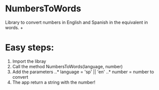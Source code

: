 # NumbersToWords
Library to convert numbers in English and Spanish in the equivalent in words. 
+
# Easy steps:
1. Import the libray
2. Call the method NumbersToWords(language, number)
3. Add the parameters 
..* language = 'sp' || 'en'
..* number = number to convert
4. The app return a string with the number!
